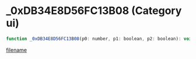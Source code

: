 # _0xDB34E8D56FC13B08 (Category ui)

```js
function _0xDB34E8D56FC13B08(p0: number, p1: boolean, p2: boolean): void
```

[filename](_0xDB34E8D56FC13B08_m.md ':include')